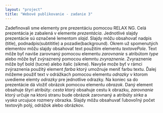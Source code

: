 ```yaml
---
layout: "project"
title: "Webové publikovanie - zadanie 3"
---
```

<p>Zadefinovali sme elementy pre prezentáciu pomocou RELAX NG. Celá prezentácia je zabalená v elemente <i>prezentácia</i>. Jednotlivé slajdy prezentácie sú označené lementom <i>slajd</i>. Slajdy môžu obsahovať nadpis (title), podnadpis(subtititle) a pozadie(background). Okrem už spomenutých elementov môžu slajdy obsahovať text použitím elementu <i>textovePole</i>. Text môže byť naviše zarovnaný pomocou elementu <i>zarovnanie</i> s atribútom <i>type</i> alebo môže byť zvýraznený pomocou elemntu <i>zvyraznenie</i>. Zvyraznenie môže byť bold (tucne) alebo italic (sikme). Navyše može byť v rámci zvýraznenia použitý element <i>farba</i> ktorý umožnuje meniť farbu textu. Ďalej môžeme použiť text v odrážkach pomocou elementu <i>odrazky</i> v ktorom uvedieme elemty <i>odrazky</i> pre jednotlive odrazky. Na koniec sa do prezentácie dá vložiť obrázok pomocou elementu <i>obrazok</i>. Daný element obsahuje štyri atribúty: <i>cesta</i> ktorý obsahuje cestu k obrazku, <i>zarovnanie</i> ktorý určuje na ktorú stranu bude obrázok zarovnaný a atribúty <i>sirka</i> a <i>vyska</i> urcujuce rozmery obrazka. Slajdy môžu obsahuvať ľubovoľný počet textovýh polý, odrážok alebo obrázkov.</p>
